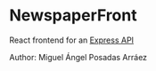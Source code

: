 # NewspaperFront

React frontend for an [Express API](https://github.com/migue99angel/NewsPaperBack) 

Author: Miguel Ángel Posadas Arráez

